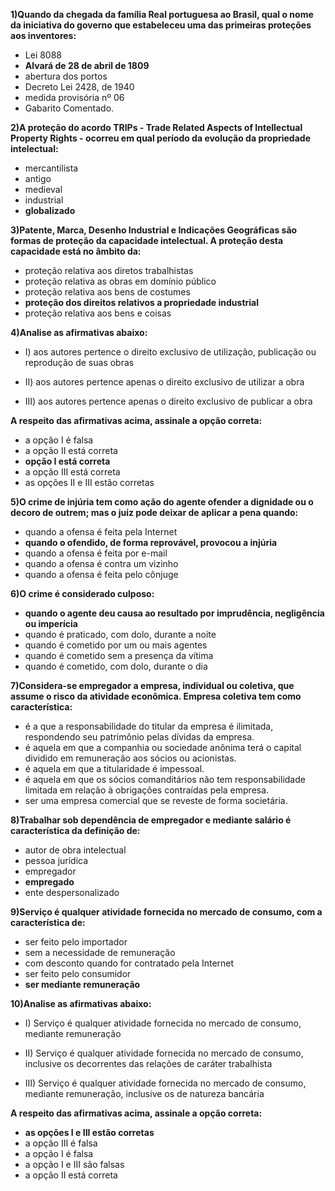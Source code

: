 **1)Quando da chegada da família Real portuguesa ao Brasil, qual o nome da iniciativa do governo que estabeleceu uma das primeiras proteções aos inventores:**

* Lei 8088
* ______Alvará de 28 de abril de 1809______
* abertura dos portos
* Decreto Lei 2428, de 1940
* medida provisória nº 06
* Gabarito Comentado.


**2)A proteção do acordo TRIPs - Trade Related Aspects of Intellectual Property Rights - ocorreu em qual período da evolução da propriedade intelectual:**
* mercantilista
* antigo
* medieval
* industrial
* ______globalizado______


**3)Patente, Marca, Desenho Industrial e Indicações Geográficas são formas de proteção da capacidade intelectual. A proteção desta capacidade está no âmbito da:**

* proteção relativa aos diretos trabalhistas
* proteção relativa as obras em domínio público
* proteção relativa aos bens de costumes
* ______proteção dos direitos relativos a propriedade industrial______
* proteção relativa aos bens e coisas


**4)Analise as afirmativas abaixo:**

* I) aos autores pertence o direito exclusivo de utilização, publicação ou reprodução de suas obras

* II) aos autores pertence apenas o direito exclusivo de utilizar a obra

* III) aos autores pertence apenas o direito exclusivo de publicar a obra

**A respeito das afirmativas acima, assinale a opção correta:**

* a opção I é falsa
* a opção II está correta
* ______opção I está correta______
* a opção III está correta
* as opções II e III estão corretas


**5)O crime de injúria tem como ação do agente ofender a dignidade ou o decoro de outrem; mas o juiz pode deixar de aplicar a pena quando:**

* quando a ofensa é feita pela Internet
* ______quando o ofendido, de forma reprovável, provocou a injúria______
* quando a ofensa é feita por e-mail
* quando a ofensa é contra um vizinho
* quando a ofensa é feita pelo cônjuge


**6)O crime é considerado culposo:**

* ______quando o agente deu causa ao resultado por imprudência, negligência ou imperícia______
* quando é praticado, com dolo, durante a noite
* quando é cometido por um ou mais agentes
* quando é cometido sem a presença da vítima
* quando é cometido, com dolo, durante o dia


**7)Considera-se empregador a empresa, individual ou coletiva, que assume o risco da atividade econômica. Empresa coletiva tem como característica:**

* é a que a responsabilidade do titular da empresa é ilimitada, respondendo seu patrimônio pelas dívidas da empresa.
* é aquela em que a companhia ou sociedade anônima terá o capital dividido em remuneração aos sócios ou acionistas.
* é aquela em que a titularidade é impessoal.
* é aquela em que os sócios comanditários não tem responsabilidade limitada em relação à obrigações contraídas pela empresa.
* ser uma empresa comercial que se reveste de forma societária.


**8)Trabalhar sob dependência de empregador e mediante salário é característica da definição de:**

* autor de obra intelectual
* pessoa jurídica
* empregador
* ______empregado______
* ente despersonalizado

**9)Serviço é qualquer atividade fornecida no mercado de consumo, com a característica de:**
* ser feito pelo importador
* sem a necessidade de remuneração
* com desconto quando for contratado pela Internet
* ser feito pelo consumidor
* ______ser mediante remuneração______


**10)Analise as afirmativas abaixo:**

* I) Serviço é qualquer atividade fornecida no mercado de consumo, mediante remuneração

* II) Serviço é qualquer atividade fornecida no mercado de consumo, inclusive os decorrentes das relações de caráter trabalhista

* III) Serviço é qualquer atividade fornecida no mercado de consumo, mediante remuneração, inclusive os de natureza bancária

**A respeito das afirmativas acima, assinale a opção correta:**

* ______as opções I e III estão corretas______
* a opção III é falsa
* a opção I é falsa
* a opção I e III são falsas
* a opção II está correta
